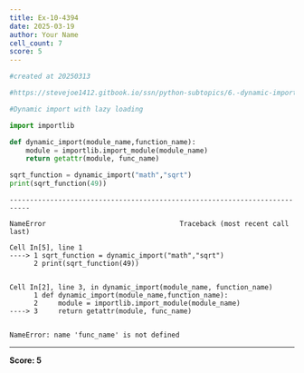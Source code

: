 ```yaml
---
title: Ex-10-4394
date: 2025-03-19
author: Your Name
cell_count: 7
score: 5
---
```


```python
#created at 20250313
```


```python
#https://stevejoe1412.gitbook.io/ssn/python-subtopics/6.-dynamic-imports
```


```python
#Dynamic import with lazy loading
```


```python
import importlib
```


```python
def dynamic_import(module_name,function_name):
    module = importlib.import_module(module_name)
    return getattr(module, func_name)
```


```python
sqrt_function = dynamic_import("math","sqrt")
print(sqrt_function(49))
```


    ---------------------------------------------------------------------------

    NameError                                 Traceback (most recent call last)

    Cell In[5], line 1
    ----> 1 sqrt_function = dynamic_import("math","sqrt")
          2 print(sqrt_function(49))


    Cell In[2], line 3, in dynamic_import(module_name, function_name)
          1 def dynamic_import(module_name,function_name):
          2     module = importlib.import_module(module_name)
    ----> 3     return getattr(module, func_name)


    NameError: name 'func_name' is not defined



---
**Score: 5**